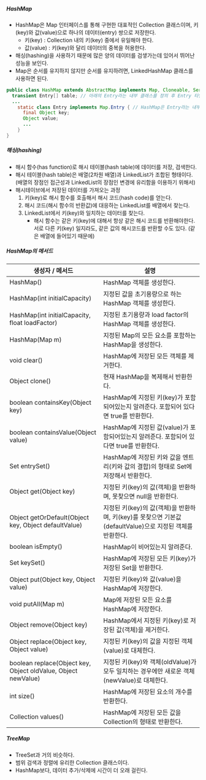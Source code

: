 ##### HashMap

- HashMap은 Map 인터페이스를 통해 구현한 대표적인 Collection 클래스이며, 키(key)와 값(value)으로 하나의 데이터(entry) 쌍으로 저장한다.
  - 키(key) : Collection 내의 키(key) 중에서 유일해야 한다.
  - 값(value) : 키(key)와 달리 데이터의 중복을 허용한다.
- 해싱(hashing)을 사용하기 때문에 많은 양의 데이터를 검샣가는데 있어서 뛰어난 성능을 보인다.
- Map은 순서를 유지하지 않지만 순서를 유지하려면, LinkedHashMap 클래스를 사용하면 된다.

```java
public class HashMap extends AbstractMap implements Map, Cloneable, Serializable {
  transient Entry[] table; // 아래의 Entry라는 내부 클래스를 정의 후 Entry 타입을 저장하는 배열이다. (데이터의 무결성(integrity)적인 측면에서 객체지향적인 코드)
  ...
    static class Entry implements Map.Entry { // HashMap은 Entry라는 내부 클래스를 정의한다.
      final Object key;
      Object value;
      ...
    }
}
```

##### 해싱(hashing)

- 해시 함수(has function)로 해시 테이블(hash table)에 데이터를 저장, 검색한다.
- 해시 테이블(hash table)은 배열(2차원 배열)과 LinkedList가 조합된 형태이다. (배열의 장점인 접근성과 LinkedList의 장점인 변경에 유리함을 이용하기 위해서)
- 해시테이브에서 저장된 데이터를 가져오는 과정
  1. 키(key)로 해시 함수를 호출해서 해시 코드(hash code)를 얻는다.
  2. 해시 코드(해시 함수의 반환값)에 대응하는 LinkedList를 배열에서 찾는다.
  3. LinkedList에서 키(key)와 일치하는 데이터를 찾는다.
     - 해시 함수는 같은 키(key)에 대해서 항상 같은 해시 코드를 반환해야한다.
       서로 다른 키(key) 일지라도, 같은 값의 해시코드를 반환할 수도 있다. (같은 배열에 들어있기 때문에)

##### HashMap의 메서드

| 생성자 / 메서드                                              | 설명                                                         |
| ------------------------------------------------------------ | ------------------------------------------------------------ |
| HashMap()                                                    | HashMap 객체를 생성한다.                                     |
| HashMap(int initialCapacity)                                 | 지정된 값을 초기용량으로 하는 HashMap 객체를 생성한다.       |
| HashMap(int initialCapacity, float loadFactor)               | 지정된 초기용량과 load factor의 HashMap 객체를 생성한다.     |
| HashMap(Map m)                                               | 지정된 Map의 모든 요소를 포함하는 HashMap을 생성한다.        |
| void clear()                                                 | HashMap에 저장된 모든 객체를 제거한다.                       |
| Object clone()                                               | 현재 HashMap을 복제해서 반환한다.                            |
| boolean containsKey(Object key)                              | HashMap에 지정된 키(key)가 포함되어있는지 알려준다. 포함되어 있다면  true를 반환한다. |
| boolean containsValue(Object value)                          | HashMap에 지정된 값(value)가 포함되어있는지 알려준다. 포함되어 있다면  true를 반환한다. |
| Set entrySet()                                               | HashMap에 저장된 키와 값을 엔트리(키와 값의 결합)의 형태로 Set에 저장해서 반환한다. |
| Object get(Object key)                                       | 지정된 키(key)의 값(객체)을 반환하며, 못찾으면 null을 반환한다. |
| Object getOrDefault(Object key, Object defaultValue)         | 지정된 키(key)의 값(객체)을 반환하며, 키(key)를 못찾으면 기본값(defaultValue)으로 지정된 객체를 반환한다. |
| boolean isEmpty()                                            | HashMap이 비어있는지 알려준다.                               |
| Set keySet()                                                 | HashMap에 저장된 모든 키(key)가 저장된 Set을 반환한다.       |
| Object put(Object key, Object value)                         | 지정된 키(key)와 값(value)을 HashMap에 저장한다.             |
| void putAll(Map m)                                           | Map에 저장된 모든 요소를 HashMap에 저장한다.                 |
| Object remove(Object key)                                    | HashMap에서 지정된 키(key)로 저장된 값(객체)을 제거한다.     |
| Object replace(Object key, Object value)                     | 지정된 키(key)의 값을 지정된 객체(value)로 대체한다.         |
| boolean replace(Object key, Object oldValue, Object newValue) | 지정된 키(key)와 객체(oldValue)가 모두 일치하는 경우에만 새로운 객체(newValue)로 대체한다. |
| int size()                                                   | HashMap에 저장된 요소의 개수를 반환한다.                     |
| Collection values()                                          | HashMap에 저장된 모든 값을 Collection의 형태로 반환한다.     |

##### TreeMap

- TreeSet과 거의 비슷하다.
- 범위 검색과 정렬에 유리한 Collection 클래스이다.
- HashMap보다, 데이터 추가/삭제에 시간이 더 오래 걸린다.